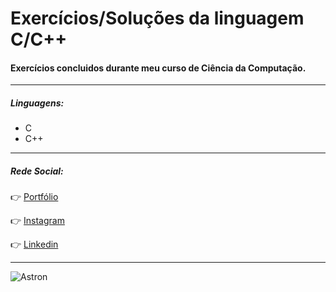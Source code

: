 # Exercícios/Soluções da linguagem C/C++
#### Exercícios concluidos durante meu curso de Ciência da Computação.
***
#####  Linguagens:
  - C
  - C++
  
 
***
##### Rede Social:

:point_right: [Portfólio](https://busque.dev/h/iago)

:point_right: [Instagram](https://www.instagram.com/iago_ferreira010/?hl=pt-br)

:point_right: [Linkedin](https://www.linkedin.com/in/iago-antunes-5277131a5/)

***

![Astron](https://user-images.githubusercontent.com/63758301/85813381-6b556980-b739-11ea-91b5-740c1f91a5c4.jpg)
